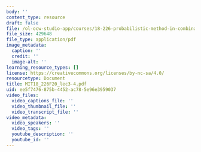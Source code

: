 ```yaml
---
body: ''
content_type: resource
draft: false
file: /ol-ocw-studio-app/courses/18-226-probabilistic-method-in-combinatorics-fall-2020/mit18_226f20_lec3-4.pdf
file_size: 429648
file_type: application/pdf
image_metadata:
  caption: ''
  credit: ''
  image-alt: ''
learning_resource_types: []
license: https://creativecommons.org/licenses/by-nc-sa/4.0/
resourcetype: Document
title: MIT18_226F20_lec3-4.pdf
uid: ee5f7476-875b-4452-ac78-5e96e3959037
video_files:
  video_captions_file: ''
  video_thumbnail_file: ''
  video_transcript_file: ''
video_metadata:
  video_speakers: ''
  video_tags: ''
  youtube_description: ''
  youtube_id: ''
---
```

